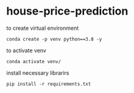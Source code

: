 # house-price-prediction

to create virtual environment

```
conda create -p venv python==3.8 -y
```

to activate venv

```
conda activate venv/
```

install necessary librarirs 

```
pip install -r requirements.txt
```


